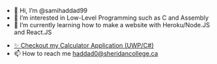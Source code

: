 - 👋 Hi, I’m @samihaddad99
- 👀 I’m interested in Low-Level Programming such as C and Assembly
- 🌱 I’m currently learning how to make a website with Heroku/Node.JS and React.JS
<!-- - 💞️ I’m looking to collaborate on ... -->
- <a href="https://github.com/samihaddad99/CalculatorApplication">✨ Checkout my Calculator Application (UWP/C#)</a>
- 📫 How to reach me haddad0@sheridancollege.ca

<!---
samihaddad99/samihaddad99 is a ✨ special ✨ repository because its `README.md` (this file) appears on your GitHub profile.
You can click the Preview link to take a look at your changes.
--->

